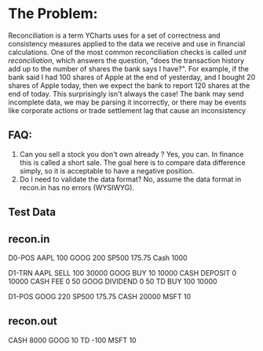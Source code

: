 # The Problem:
Reconciliation is a term YCharts uses for a set of correctness and consistency measures applied to the data we receive and use in financial calculations. One of the most common reconciliation checks is called
*unit reconciliation*, which answers the question, "does the transaction history add up to the number of shares the bank says I have?". For example, if the bank said I had 100 shares of Apple at the end of yesterday, and I bought 20 shares of Apple today, then we expect the bank to report 120 shares at the end of today. This surprisingly isn't always the case! The bank may send incomplete data, we may be parsing it incorrectly, or there may be events like corporate actions or trade settlement lag that cause an inconsistency

## FAQ:
1. Can you sell a stock you don't own already ?
Yes, you can. In finance this is called a short sale. The goal here is to compare data difference simply, so it is acceptable to have a negative position.
2. Do I need to validate the data format?
No, assume the data format in recon.in has no errors (WYSIWYG).
 

## Test Data
recon.in
------------
D0-POS
AAPL 100
GOOG 200
SP500 175.75
Cash 1000

D1-TRN
AAPL SELL 100 30000
GOOG BUY 10 10000
CASH DEPOSIT 0 10000
CASH FEE 0 50
GOOG DIVIDEND 0 50
TD BUY 100 10000

D1-POS
GOOG 220
SP500 175.75
CASH 20000
MSFT 10

recon.out
-----------
CASH 8000
GOOG 10
TD -100
MSFT 10